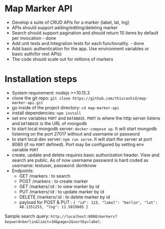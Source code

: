 # Map Marker API

* Develop a suite of CRUD APIs for a marker (label, lat, lng)
* APIs should support adding/editing/deleting marker
* Search should support pagination and should return 10 items by default per invocation - done
* Add unit tests and Integration tests for each functionality. - done
* Add basic authentication for the app. Use environment variables or basic auth(for rest APIs)
* The code should scale out for millions of markers

# Installation steps

* System requirement: nodejs >=10.15.3
* clone the git repo: `git clone https://github.com/thisrashid/map-marker-api.git`
* go inside of the project directory: `cd map-marker-api`
* install dependencies: `npm install`
* set env variables `PORT` and `DATABASE`. `PORT` is where the http server listens and `DATABASE` is the URL of mongodb
* to start local mongodb server: `docker-compose up`. It will start mongodb listening on the port 27017 without and username or password
* to start local dev server: `npm run serve`. It will start the server at port 8080 (if no `PORT` defined). Port may be configured by setting env variable `PORT`
* create, update and delete requires basic authorization header. View and search are public. As of now username password is hard coded as username: testuser, password: dontknow
* Endpoints:
  * GET /markers : to search
  * POST /markers : to create marker
  * GET /markers/:id : to view marker by id
  * PUT /markers/:id : to update marker by id
  * DELETE /markers/:id : to delete marker by id
  * payload for POST & PUT : `{
    "id": 123,
    "label": "berlin",
    "lat": 48.1351253,
    "lng": 11.5819805
}`

Sample search query: `http://localhost:8080/markers?keyword=berlin&limit=10&page=2&sortby=label`.
